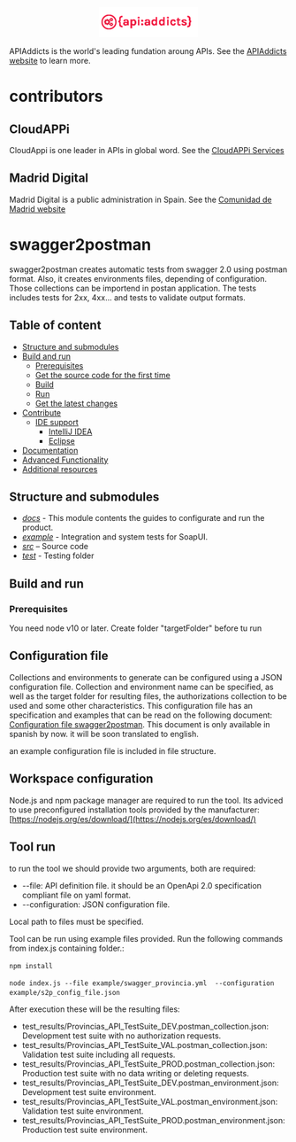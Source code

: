 <p align="center">
	<a href="https://apiaddicts.org/">
	  <img src="logo.png">
	</a>
</p>

APIAddicts is the world's leading fundation aroung APIs. See the [APIAddicts website](https://www.apiaddicts.org/)  to learn more. 

# contributors
## CloudAPPi
CloudAppi is one leader in APIs in global word. See the [CloudAPPi Services](https://cloudappi.net) 

## Madrid Digital
Madrid Digital is a public administration in Spain. See the [Comunidad de Madrid website](https://www.comunidad.madrid/)

# swagger2postman

swagger2postman creates automatic tests from swagger 2.0 using postman format. Also, it creates environments files, depending of configuration.
Those collections can be importend in postan application.  The tests includes tests for 2xx, 4xx... and tests to validate output formats.

## Table of content

* [Structure and submodules](#structure-and-submodules)
* [Build and run](#build-and-run)
  * [Prerequisites](#prerequisites)
  * [Get the source code for the first time](#get-the-source-code-for-the-first-time)
  * [Build](#build)
  * [Run](#run)
  * [Get the latest changes](#get-the-latest-changes)
* [Contribute](#contribute)
  * [IDE support](#ide-support)
    * [IntelliJ IDEA](#intellij-idea)
    * [Eclipse](#eclipse)
* [Documentation](#documentation)
* [Advanced Functionality](#advanced-functionality)
* [Additional resources](#additional-resources)


## Structure and submodules

* *[docs](docs)* - This module contents the guides to configurate and run the product.
* *[example](example)* - Integration and system tests for SoapUI.
* *[src](src)* – Source code
* *[test](soapui-maven-plugin-tester)* - Testing folder

## Build and run
### Prerequisites
You need node v10 or later.
Create folder "targetFolder" before tu run


## Configuration file

Collections and environments to generate can be configured using a JSON configuration file. Collection and environment name can be specified, as well as the target folder for resulting files, the authorizations collection to be used and some other characteristics. This configuration file has an specification and examples that can be read on the following document:  
[Configuration file swagger2postman](./docs/MD-swagger2postman-Archivo_de_configuracion.pdf). This document is only available in spanish by now. it will be soon translated to english.

an example configuration file is included in file structure.

## Workspace configuration

Node.js and npm package manager are required to run the tool. Its adviced to use preconfigured installation tools provided by the manufacturer:
[https://nodejs.org/es/download/](https://nodejs.org/es/download/)

## Tool run

to run the tool we should provide two arguments, both are required:

* --file: API definition file. it should be an OpenApi 2.0 specification compliant file on yaml format.
* --configuration: JSON configuration file.

Local path to files must be specified.

Tool can be run using example files provided. Run the following commands from index.js containing folder.:

 `npm install`

 `node index.js --file example/swagger_provincia.yml  --configuration example/s2p_config_file.json`

After execution these will be the resulting files:

* test_results/Provincias_API_TestSuite_DEV.postman_collection.json: Development test suite with no authorization requests.
* test_results/Provincias_API_TestSuite_VAL.postman_collection.json: Validation test suite including all requests.
* test_results/Provincias_API_TestSuite_PROD.postman_collection.json: Production test suite with no data writing or deleting requests.
* test_results/Provincias_API_TestSuite_DEV.postman_environment.json: Development test suite environment.
* test_results/Provincias_API_TestSuite_VAL.postman_environment.json: Validation test suite environment.
* test_results/Provincias_API_TestSuite_PROD.postman_environment.json: Production test suite environment.
